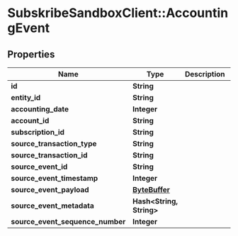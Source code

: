 # SubskribeSandboxClient::AccountingEvent

## Properties
Name | Type | Description | Notes
------------ | ------------- | ------------- | -------------
**id** | **String** |  | [optional] 
**entity_id** | **String** |  | [optional] 
**accounting_date** | **Integer** |  | [optional] 
**account_id** | **String** |  | [optional] 
**subscription_id** | **String** |  | [optional] 
**source_transaction_type** | **String** |  | [optional] 
**source_transaction_id** | **String** |  | [optional] 
**source_event_id** | **String** |  | [optional] 
**source_event_timestamp** | **Integer** |  | [optional] 
**source_event_payload** | [**ByteBuffer**](ByteBuffer.md) |  | [optional] 
**source_event_metadata** | **Hash&lt;String, String&gt;** |  | [optional] 
**source_event_sequence_number** | **Integer** |  | [optional] 


